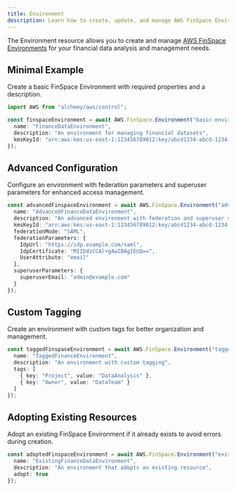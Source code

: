 ```yaml
---
title: Environment
description: Learn how to create, update, and manage AWS FinSpace Environments using Alchemy Cloud Control.
---
```


The Environment resource allows you to create and manage [AWS FinSpace Environments](https://docs.aws.amazon.com/finspace/latest/userguide/) for your financial data analysis and management needs.

## Minimal Example

Create a basic FinSpace Environment with required properties and a description.

```ts
import AWS from "alchemy/aws/control";

const finspaceEnvironment = await AWS.FinSpace.Environment("basic-environment", {
  name: "FinanceDataEnvironment",
  description: "An environment for managing financial datasets",
  kmsKeyId: "arn:aws:kms:us-east-1:123456789012:key/abcd1234-abcd-1234-abcd-1234abcd1234"
});
```

## Advanced Configuration

Configure an environment with federation parameters and superuser parameters for enhanced access management.

```ts
const advancedFinspaceEnvironment = await AWS.FinSpace.Environment("advanced-environment", {
  name: "AdvancedFinanceDataEnvironment",
  description: "An advanced environment with federation and superuser settings",
  kmsKeyId: "arn:aws:kms:us-east-1:123456789012:key/abcd1234-abcd-1234-abcd-1234abcd1234",
  federationMode: "SAML",
  federationParameters: {
    IdpUrl: "https://idp.example.com/saml",
    IdpCertificate: "MIIDdzCCAl+gAwIBAgIEUQ==",
    UserAttribute: "email"
  },
  superuserParameters: {
    superuserEmail: "admin@example.com"
  }
});
```

## Custom Tagging

Create an environment with custom tags for better organization and management.

```ts
const taggedFinspaceEnvironment = await AWS.FinSpace.Environment("tagged-environment", {
  name: "TaggedFinanceEnvironment",
  description: "An environment with custom tagging",
  tags: [
    { key: "Project", value: "DataAnalysis" },
    { key: "Owner", value: "DataTeam" }
  ]
});
```

## Adopting Existing Resources

Adopt an existing FinSpace Environment if it already exists to avoid errors during creation.

```ts
const adoptedFinspaceEnvironment = await AWS.FinSpace.Environment("existing-environment", {
  name: "ExistingFinanceDataEnvironment",
  description: "An environment that adopts an existing resource",
  adopt: true
});
```